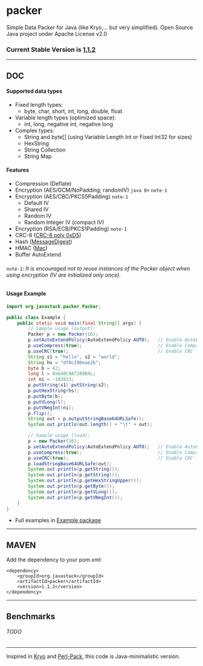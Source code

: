# packer

Simple Data Packer for Java (like Kryo,... but very simplified). Open Source Java project under Apache License v2.0

### Current Stable Version is [1.1.2](https://search.maven.org/#search|ga|1|g%3Aorg.javastack%20a%3Apacker)

---

## DOC

#### Supported data types

- Fixed length types:
  - byte, char, short, int, long, double, float
- Variable length types (optimized space):
  - int, long, negative int, negative long
- Complex types:
  - String and byte[] (using Variable Length Int or Fixed Int32 for sizes)
  - HexString
  - String Collection
  - String Map

#### Features

- Compression (Deflate)
- Encryption (AES/GCM/NoPadding; randomIV) `java 8+` `note-1`
- Encryption (AES/CBC/PKCS5Padding) `note-1`
  - Default IV
  - Shared IV
  - Random IV
  - Random Integer IV (compact IV)
- Encryption (RSA/ECB/PKCS1Padding) `note-1`
- CRC-8 ([CRC-8 poly 0xD5](https://en.wikipedia.org/wiki/Cyclic_redundancy_check))
- Hash ([MessageDigest](http://docs.oracle.com/javase/7/docs/technotes/guides/security/StandardNames.html#MessageDigest)) 
- HMAC ([Mac](http://docs.oracle.com/javase/7/docs/technotes/guides/security/StandardNames.html#Mac))
- Buffer AutoExtend

###### `note-1`: It is encouraged not to reuse instances of the Packer object when using encryption (IV are initialized only once).

#### Usage Example

```java
import org.javastack.packer.Packer;

public class Example {
	public static void main(final String[] args) {
		// Sample usage (output):
		Packer p = new Packer(16);
		p.setAutoExtendPolicy(AutoExtendPolicy.AUTO);	// Enable AutoExtend
		p.useCompress(true);               				// Enable Compression
		p.useCRC(true);                    				// Enable CRC
		String s1 = "hello", s2 = "world";
		String hs = "df0c290eae2b";
		byte b = 42;
		long l = 0x648C9A7109B4L;
		int ni = -192813;
		p.putString(s1).putString(s2);
		p.putHexString(hs);
		p.putByte(b);
		p.putVLong(l);
		p.putVNegInt(ni);
		p.flip();
		String out = p.outputStringBase64URLSafe();
		System.out.println(out.length() + "\t" + out);

		// Sample usage (load):
		p = new Packer(16);
		p.setAutoExtendPolicy(AutoExtendPolicy.AUTO);	// Enable AutoExtend
		p.useCompress(true);               				// Enable Compression
		p.useCRC(true);                    				// Enable CRC
		p.loadStringBase64URLSafe(out);
		System.out.println(p.getString());
		System.out.println(p.getString());
		System.out.println(p.getHexStringUpper());
		System.out.println(p.getByte());
		System.out.println(p.getVLong());
		System.out.println(p.getVNegInt());
	}
}
```

* Full examples in [Example package](https://github.com/ggrandes/packer/tree/master/src/main/java/org/javastack/packer/example/)

---

## MAVEN

Add the dependency to your pom.xml:

    <dependency>
        <groupId>org.javastack</groupId>
        <artifactId>packer</artifactId>
        <version>1.1.2</version>
    </dependency>

---


## Benchmarks

###### TODO


---
Inspired in [Kryo](http://code.google.com/p/kryo/) and [Perl-Pack](http://perldoc.perl.org/functions/pack.html), this code is Java-minimalistic version.
